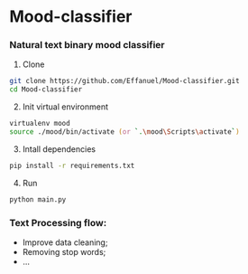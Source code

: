 # Mood-classifier

### Natural text binary mood classifier

1. Clone

```zsh
git clone https://github.com/Effanuel/Mood-classifier.git
cd Mood-classifier
```

2. Init virtual environment

```zsh
virtualenv mood
source ./mood/bin/activate (or `.\mood\Scripts\activate`)
```

3. Intall dependencies

```zsh
pip install -r requirements.txt
```

4. Run

```zsh
python main.py
```


### Text Processing flow:
* Improve data cleaning;
* Removing stop words;
* ...
